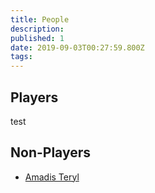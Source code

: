 ```yaml
---
title: People
description: 
published: 1
date: 2019-09-03T00:27:59.800Z
tags: 
---
```


## Players
test

## Non-Players
* [Amadis Teryl](/people/amadis-teryl)